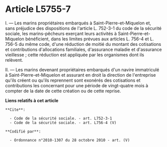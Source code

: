 # Article L5755-7

I. ― Les marins propriétaires embarqués à Saint-Pierre-et-Miquelon et, sans préjudice des dispositions de l'article L.
752-3-1 du code de la sécurité sociale, les marins-pêcheurs exerçant leurs activités à Saint-Pierre-et-Miquelon bénéficient,
dans les limites prévues aux articles L. 756-4 et L. 756-5 du même code, d'une réduction de moitié du montant des cotisations
et contributions d'allocations familiales, d'assurance maladie et d'assurance vieillesse ; cette réduction est appliquée par
les organismes dont ils relèvent. 

II. ― Les marins devenant propriétaires embarqués d'un navire immatriculé à Saint-Pierre-et-Miquelon et assurant en droit la
direction de l'entreprise qu'ils créent ou qu'ils reprennent sont exonérés des cotisations et contributions les concernant
pour une période de vingt-quatre mois à compter de la date de cette création ou de cette reprise.

**Liens relatifs à cet article**

	**Cite**:

	  - Code de la sécurité sociale. - art. L752-3-1
	  - Code de la sécurité sociale. - art. L756-4 (V)

	**Codifié par**:

	  - Ordonnance n°2010-1307 du 28 octobre 2010 - art. (V)
